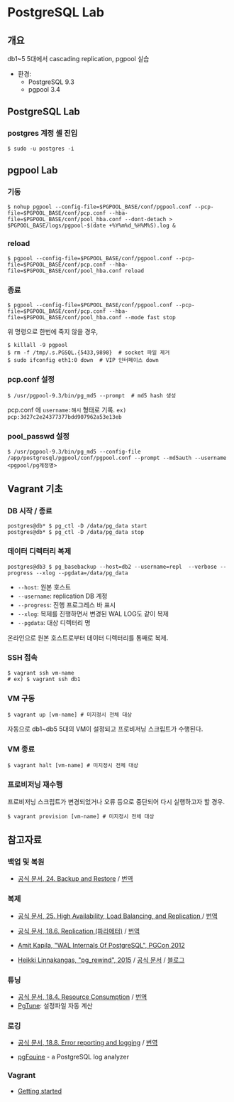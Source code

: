 # PostgreSQL Lab

## 개요

db1~5 5대에서 cascading replication, pgpool 실습

* 환경:
   - PostgreSQL 9.3
   - pgpool 3.4

## PostgreSQL Lab


### postgres 계정 셸 진입

```
$ sudo -u postgres -i
```

## pgpool Lab

### 기동

```
$ nohup pgpool --config-file=$PGPOOL_BASE/conf/pgpool.conf --pcp-file=$PGPOOL_BASE/conf/pcp.conf --hba-file=$PGPOOL_BASE/conf/pool_hba.conf --dont-detach > $PGPOOL_BASE/logs/pgpool-$(date +%Y%m%d_%H%M%S).log &
```


### reload

```
$ pgpool --config-file=$PGPOOL_BASE/conf/pgpool.conf --pcp-file=$PGPOOL_BASE/conf/pcp.conf --hba-file=$PGPOOL_BASE/conf/pool_hba.conf reload
```


### 종료

```
$ pgpool --config-file=$PGPOOL_BASE/conf/pgpool.conf --pcp-file=$PGPOOL_BASE/conf/pcp.conf --hba-file=$PGPOOL_BASE/conf/pool_hba.conf --mode fast stop
```

위 명령으로 한번에 죽지 않을 경우,

```
$ killall -9 pgpool
$ rm -f /tmp/.s.PGSQL.{5433,9898}  # socket 파일 제거
$ sudo ifconfig eth1:0 down  # VIP 인터페이스 down
```


### pcp.conf 설정

```
$ /usr/pgpool-9.3/bin/pg_md5 --prompt  # md5 hash 생성
```

pcp.conf 에 `username:해시` 형태로 기록.
`ex) pcp:3d27c2e24377377bdd907962a53e13eb`

### pool_passwd 설정

```
$ /usr/pgpool-9.3/bin/pg_md5 --config-file /app/postgresql/pgpool/conf/pgpool.conf --prompt --md5auth --username <pgpool/pg계정명>
```



## Vagrant 기초 

### DB 시작 / 종료

```
postgres@db* $ pg_ctl -D /data/pg_data start
postgres@db* $ pg_ctl -D /data/pg_data stop
```

### 데이터 디렉터리 복제

```
postgres@db3 $ pg_basebackup --host=db2 --username=repl  --verbose --progress --xlog --pgdata=/data/pg_data
```

* `--host`: 원본 호스트
* `--username`: replication DB 계정
* `--progress`: 진행 프로그레스 바 표시
* `--xlog`: 복제를 진행하면서 변경된 WAL LOG도 같이 복제
* `--pgdata`: 대상 디렉터리 명

온라인으로 원본 호스트로부터 데이터 디렉터리를 통째로 복제.

### SSH 접속

```
$ vagrant ssh vm-name
# ex) $ vagrant ssh db1
```

### VM 구동

```
$ vagrant up [vm-name] # 미지정시 전체 대상
```

자동으로 db1~db5 5대의 VM이 설정되고 프로비저닝 스크립트가 수행된다.


### VM 종료

```
$ vagrant halt [vm-name] # 미지정시 전체 대상
```

### 프로비저닝 재수행

프로비저닝 스크립트가 변경되었거나 오류 등으로 중단되어 다시 실행하고자 할 경우.

```
$ vagrant provision [vm-name] # 미지정시 전체 대상
```


## 참고자료

### 백업 및 복원

* [공식 문서, 24. Backup and Restore](http://www.postgresql.org/docs/9.3/static/backup.html) / [번역](http://postgresql.kr/docs/9.4/backup.html)


### 복제

* [공식 문서, 25. High Availability, Load Balancing, and Replication ](http://www.postgresql.org/docs/9.3/static/high-availability.html) / [번역](http://postgresql.kr/docs/9.4/high-availability.html)
* [공식 문서, 18.6. Replication (파라메터)](http://www.postgresql.org/docs/9.3/static/runtime-config-replication.html) / [번역](http://postgresql.kr/docs/9.4/runtime-config-replication.html)


* [Amit Kapila, "WAL Internals Of PostgreSQL", PGCon 2012 ](https://www.pgcon.org/2012/schedule/attachments/258_212_Internals%20Of%20PostgreSQL%20Wal.pdf)
* [Heikki Linnakangas, "pg_rewind", 2015](http://hlinnaka.iki.fi/presentations/NordicPGDay2015-pg_rewind.pdf) / [공식 문서](http://www.postgresql.org/docs/9.5/static/app-pgrewind.html) / [블로그](http://hlinnaka.iki.fi/2015/03/23/pg_rewind-in-postgresql-9-5/)

### 튜닝

* [공식 문서, 18.4. Resource Consumption](http://www.postgresql.org/docs/9.3/static/runtime-config-resource.html) / [번역](http://postgresql.kr/docs/9.4/runtime-config-resource.html)
* [PgTune](http://pgtune.leopard.in.ua/): 설정파일 자동 계산

### 로깅

* [공식 문서, 18.8. Error reporting and logging](http://www.postgresql.org/docs/9.3/static/runtime-config-logging.html) / [번역](http://postgresql.kr/docs/9.4/runtime-config-logging.html)

* [pgFouine](http://pgfouine.projects.pgfoundry.org/tutorial.html) - a PostgreSQL log analyzer


### Vagrant

* [Getting started](https://docs.vagrantup.com/v2/getting-started/index.html)
